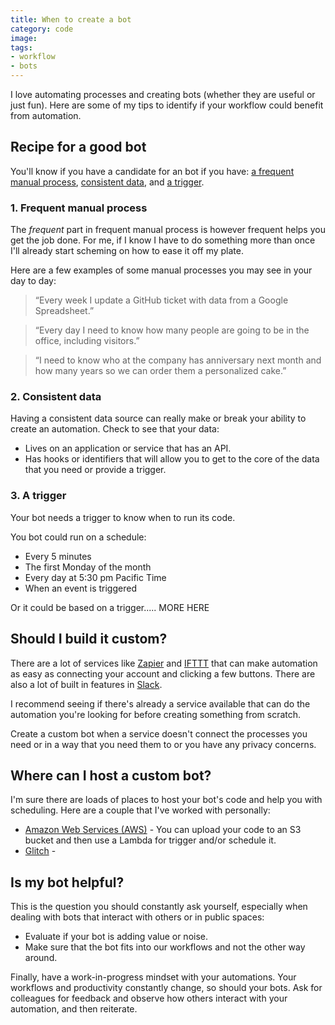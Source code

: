 ```yaml
---
title: When to create a bot
category: code
image:
tags:
- workflow
- bots
---
```


I love automating processes and creating bots (whether they are useful or just fun). Here are some of my tips to identify if your workflow could benefit from automation.

## Recipe for a good bot

You'll know if you have a candidate for an bot if you have: [a frequent manual process](#1-frequent-manual-process), [consistent data](#2-consistent-data), and [a trigger](#3-a-trigger).

### 1. Frequent manual process

The *frequent* part in frequent manual process is however frequent helps you get the job done. For me, if I know I have to do something more than once I'll already start scheming on how to ease it off my plate.

Here are a few examples of some manual processes you may see in your day to day:

> “Every week I update a GitHub ticket with data from a Google Spreadsheet.”

> “Every day I need to know how many people are going to be in the office, including visitors.”

> “I need to know who at the company has anniversary next month and how many years so we can order them a personalized cake.”

### 2. Consistent data

Having a consistent data source can really make or break your ability to create an automation. Check to see that your data:

- Lives on an application or service that has an API.
- Has hooks or identifiers that will allow you to get to the core of the data that you need or provide a trigger.

### 3. A trigger

Your bot needs a trigger to know when to run its code.

You bot could run on a schedule:

- Every 5 minutes
- The first Monday of the month
- Every day at 5:30 pm Pacific Time
- When an event is triggered

Or it could be based on a trigger..... MORE HERE

## Should I build it custom?

There are a lot of services like [Zapier](#) and [IFTTT](#) that can make automation as easy as connecting your account and clicking a few buttons. There are also a lot of built in features in [Slack](#).

I recommend seeing if there's already a service available that can do the automation you're looking for before creating something from scratch.

Create a custom bot when a service doesn't connect the processes you need or in a way that you need them to or you have any privacy concerns.

## Where can I host a custom bot?

I'm sure there are loads of places to host your bot's code and help you with scheduling. Here are a couple that I've worked with personally:

* [Amazon Web Services (AWS)](#) - You can upload your code to an S3 bucket and then use a Lambda for trigger and/or schedule it.
* [Glitch](#) -

## Is my bot helpful?

This is the question you should constantly ask yourself, especially when dealing with bots that interact with others or in public spaces:

- Evaluate if your bot is adding value or noise.
- Make sure that the bot fits into our workflows and not the other way around.

Finally, have a work-in-progress mindset with your automations. Your workflows and productivity constantly change, so should your bots. Ask for colleagues for feedback and observe how others interact with your automation, and then reiterate.

